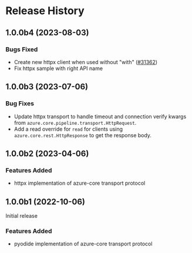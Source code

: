 # Release History

## 1.0.0b4 (2023-08-03)

### Bugs Fixed

- Create new httpx client when used without "with" ([#31362](https://github.com/Azure/azure-sdk-for-python/pull/31370))
- Fix httpx sample with right API name

## 1.0.0b3 (2023-07-06)

### Bug Fixes

- Update httpx transport to handle timeout and connection verify kwargs from `azure.core.pipeline.transport.HttpRequest`.
- Add a read override for `read` for clients using `azure.core.rest.HttpResponse` to get the response body.

## 1.0.0b2 (2023-04-06)

### Features Added

- httpx implementation of azure-core transport protocol

## 1.0.0b1 (2022-10-06)

Initial release

### Features Added

- pyodide implementation of azure-core transport protocol
